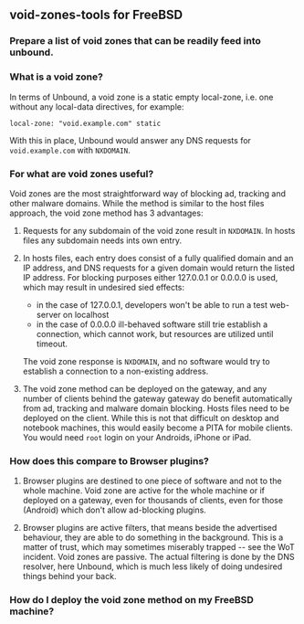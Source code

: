 ## void-zones-tools for FreeBSD
### Prepare a list of void zones that can be readily feed into unbound.

### What is a void zone?

In terms of Unbound, a void zone is a static empty local-zone, i.e. one without any local-data directives, for example:
    
    local-zone: "void.example.com" static
    
With this in place, Unbound would answer any DNS requests for `void.example.com` with `NXDOMAIN`.


### For what are void zones useful?

Void zones are the most straightforward way of blocking ad, tracking and other malware domains.
While the method is similar to the host files approach, the void zone method has 3 advantages:

1. Requests for any subdomain of the void zone result in `NXDOMAIN`.
   In hosts files any subdomain needs ints own entry.

2. In hosts files, each entry does consist of a fully qualified domain and an IP address,
   and DNS requests for a given domain would return the listed IP address. For blocking
   purposes either 127.0.0.1 or 0.0.0.0 is used, which may result in undesired sied effects:
   
   - in the case of 127.0.0.1, developers won't be able to run a test web-server on localhost
   - in the case of 0.0.0.0 ill-behaved software still trie establish a connection, which
      cannot work, but resources are utilized until timeout.
   
   The void zone response is `NXDOMAIN`, and no software would try to establish a connection
   to a non-existing address.

3. The void zone method can be deployed on the gateway, and any number of clients behind the gateway
   gateway do benefit automatically from ad, tracking and malware domain blocking. Hosts files need to
   be deployed on the client. While this is not that difficult on desktop and notebook machines, this
   would easily become a PITA for mobile clients. You would need `root` login on your Androids, iPhone
   or iPad.


### How does this compare to Browser plugins?

1. Browser plugins are destined to one piece of software and not to the whole machine.
   Void zone are active for the whole machine or if deployed on a gateway, even for
   thousands of clients, even for those (Android) which don't allow ad-blocking plugins.

2. Browser plugins are active filters, that means beside the advertised behaviour, they
   are able to do something in the background. This is a matter of trust, which may
   sometimes miserably trapped -- see the WoT incident. Void zones are passive. The actual
   filtering is done by the DNS resolver, here Unbound, which is much less likely of doing
   undesired things behind your back.


### How do I deploy the void zone method on my FreeBSD machine?

